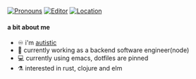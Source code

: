 [![Pronouns](https://img.shields.io/badge/pronouns-she/her-ff69b4)](http://pronoun.is/she) [![Editor](https://img.shields.io/badge/editor-doom&ndash;emacs-blueviolet)](https://github.com/hlissner/doom-emacs) [![Location](https://img.shields.io/badge/location-🔔philadelphia-brightgreen)]()

#### a bit about me
- ♾ i'm [autistic](https://autisticadvocacy.org/about-asan/about-autism/)
- 🔧 currently working as a backend software engineer(node)
- 💻 currently using emacs, dotfiles are pinned
- ⚗️ interested in rust, clojure and elm

<!-- ![GitHub stats](https://github-readme-stats.vercel.app/api?username=splitcircle&count_private=true&show_icons=true&theme=react&include_all_commits=true)
-->
<!--
**splitcircle/splitcircle** is a ✨ _special_ ✨ repository because its `README.md` (this file) appears on your GitHub profile.

Here are some ideas to get you started:

- 🔭 I’m currently working on ...
- 🌱 I’m currently learning ...
- 👯 I’m looking to collaborate on ...
- 🤔 I’m looking for help with ...
- 💬 Ask me about ...
- 📫 How to reach me: ...
- 😄 Pronouns: ...
- ⚡ Fun fact: ...
-->

